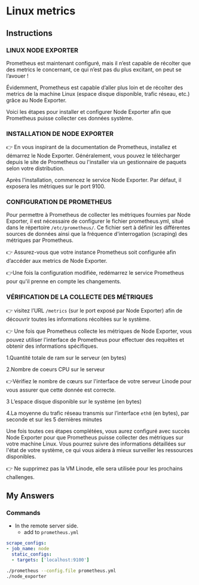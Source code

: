 # Linux metrics

## Instructions

### LINUX NODE EXPORTER

Prometheus est maintenant configuré, mais il n’est capable de récolter que des metrics le concernant, ce qui n’est pas du plus excitant, on peut se l’avouer !

Évidemment, Prometheus est capable d’aller plus loin et de récolter des metrics de la machine Linux (espace disque disponible, trafic réseau, etc.) grâce au Node Exporter.

Voici les étapes pour installer et configurer Node Exporter afin que Prometheus puisse collecter ces données système.

### INSTALLATION DE NODE EXPORTER
👉 En vous inspirant de la documentation de Prometheus, installez et démarrez le Node Exporter. Généralement, vous pouvez le télécharger depuis le site de Prometheus ou l'installer via un gestionnaire de paquets selon votre distribution.

Après l'installation, commencez le service Node Exporter. Par défaut, il exposera les métriques sur le port 9100.

### CONFIGURATION DE PROMETHEUS

Pour permettre à Prometheus de collecter les métriques fournies par Node Exporter, il est nécessaire de configurer le fichier prometheus.yml, situé dans le répertoire `/etc/prometheus/`. Ce fichier sert à définir les différentes sources de données ainsi que la fréquence d'interrogation (scraping) des métriques par 
Prometheus.

👉 Assurez-vous que votre instance Prometheus soit configurée afin d’accéder aux metrics de Node Exporter.

👉Une fois la configuration modifiée, redémarrez le service Prometheus pour qu'il prenne en compte les changements.

### VÉRIFICATION DE LA COLLECTE DES MÉTRIQUES

👉 visitez l’URL `/metrics` (sur le port  exposé par Node Exporter) afin de découvrir toutes les informations récoltées sur le système.

👉 Une fois que Prometheus collecte les métriques de Node Exporter, vous pouvez utiliser l'interface de Prometheus pour effectuer des requêtes et obtenir des informations spécifiques.

1.Quantité totale de ram sur le serveur (en bytes)
                
        
2.Nombre de coeurs CPU sur le serveur        

👉Vérifiez le nombre de cœurs sur l'interface de votre serveur Linode pour vous assurer que cette donnée est correcte.

3 L’espace disque disponible sur le système (en bytes)
                        
4.La moyenne du trafic réseau transmis sur l’interface `eth0` (en bytes), par seconde et sur les 5 dernières minutes
        
Une fois toutes ces étapes complétées, vous aurez configuré avec succès Node Exporter pour que Prometheus puisse collecter des métriques sur votre machine Linux. Vous pourrez suivre des informations détaillées sur l'état de votre système, ce qui vous aidera à mieux surveiller les ressources disponibles.

👉 Ne supprimez pas la VM Linode, elle sera utilisée pour les prochains challenges.

## My Answers

### Commands

- In the remote server side.
  - add to `prometheus.yml`
```yml
scrape_configs:
- job_name: node
  static_configs:
  - targets: ['localhost:9100']
```

```sh
./prometheus --config.file prometheus.yml
./node_exporter
```
